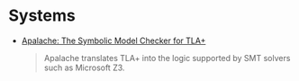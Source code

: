 # Systems

- [Apalache: The Symbolic Model Checker for TLA+](https://apalache.informal.systems/)
  > Apalache translates TLA+ into the logic supported by SMT solvers such as Microsoft Z3.